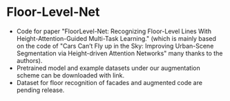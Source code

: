 # Floor-Level-Net
- Code for paper "FloorLevel-Net: Recognizing Floor-Level Lines With Height-Attention-Guided Multi-Task Learning."
(which is mainly based on the code of "Cars Can’t Fly up in the Sky: Improving Urban-Scene Segmentation via Height-driven Attention Networks" many thanks to the authors).
- Pretrained model and example datasets under our augmentation scheme can be downloaded with link.
- Dataset for floor recognition of facades and augmented code are pending release.

